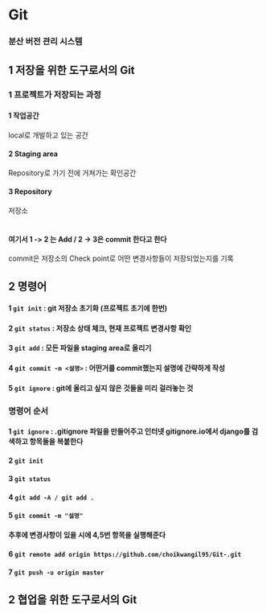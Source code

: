 # Git
### 분산 버전 관리 시스템

## 1 저장을 위한 도구로서의 Git

### 1 프로젝트가 저장되는 과정
#### 1 작업공간
local로 개발하고 있는 공간
#### 2 Staging area
Repository로 가기 전에 거쳐가는 확인공간
#### 3 Repository
저장소 <br/><br/>

#### 여기서 1 -> 2 는 Add / 2 -> 3은 commit 한다고 한다
commit은 저장소의 Check point로 어떤 변경사항들이 저장되었는지를 기록

## 2 명령어
#### 1 `git init` : git 저장소 초기화 (프로젝트 초기에 한번)
#### 2 `git status` : 저장소 상태 체크, 현재 프로젝트 변경사항 확인
#### 3 `git add` : 모든 파일을 staging area로 올리기
#### 4 `git commit -m <설명>` : 어떤거를 commit했는지 설명에 간략하게 작성
#### 5 `git ignore` : git에 올리고 싶지 않은 것들을 미리 걸러놓는 것

### 명령어 순서
#### 1 `git ignore` : .gitignore 파일을 만들어주고 인터넷 gitignore.io에서 django를 검색하고 항목들을 복붙한다
#### 2 `git init`
#### 3 `git status`
#### 4 `git add -A / git add .`
#### 5 `git commit -m "설명"`
#### 추후에 변경사항이 있을 시에 4,5번 항목을 실행해준다
#### 6 `git remote add origin https://github.com/choikwangil95/Git-.git`
#### 7 `git push -u origin master`

## 2 협업을 위한 도구로서의 Git
